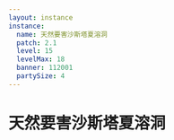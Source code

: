 ```yaml
---
layout: instance
instance:
  name: 天然要害沙斯塔夏溶洞
  patch: 2.1
  level: 15
  levelMax: 18
  banner: 112001
  partySize: 4
---
```


# 天然要害沙斯塔夏溶洞
